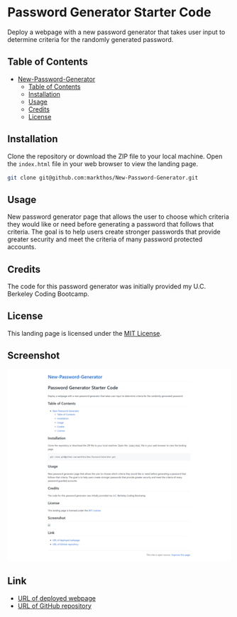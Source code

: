 # Password Generator Starter Code
Deploy a webpage with a new password generator that takes user input to determine criteria for the randomly generated password.
## Table of Contents

- [New-Password-Generator](#New-Password-Generator)
  - [Table of Contents](#table-of-contents)
  - [Installation](#installation)
  - [Usage](#usage)
  - [Credits](#credits)
  - [License](#license)

## Installation

Clone the repository or download the ZIP file to your local machine. Open the `index.html` file in your web browser to view the landing page.

```sh
git clone git@github.com:markthos/New-Password-Generator.git
```

## Usage

New password generator page that allows the user to choose which criteria they would like or need before generating a password that follows that criteria. The goal is to help users create stronger passwords that provide greater security and meet the criteria of many password protected accounts.

## Credits

The code for this password generator was initially provided my U.C. Berkeley Coding Bootcamp.

## License

This landing page is licensed under the [MIT License](https://opensource.org/licenses/MIT).

## Screenshot

<img src="screencapture-markthos-github-io-New-Password-Generator-2023-05-18-16_51_08.png">

## Link

<ul>
  <li><a href="https://markthos.github.io/Professional-Webpage-Portfolio/">URL of deployed webpage</a></li>
  <li><a href="https://github.com/markthos/Professional-Webpage-Portfolio.git">URL of GitHub repository</a></li>
</ul>
